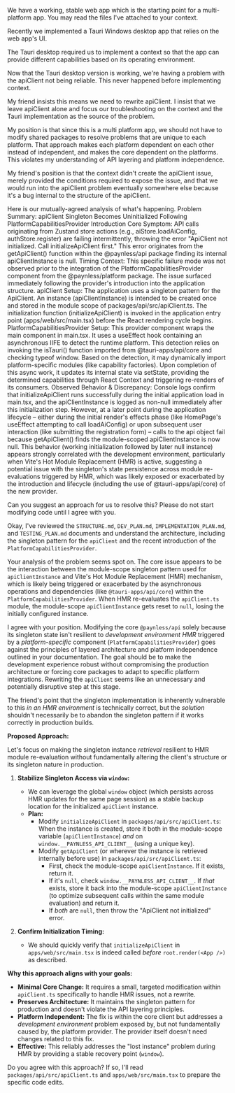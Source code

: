 We have a working, stable web app which is the starting point for a multi-platform app. You may read the files I've attached to your context. 

Recently we implemented a Tauri Windows desktop app that relies on the web app's UI.

The Tauri desktop required us to implement a context so that the app can provide different capabilities based on its operating environment. 

Now that the Tauri desktop version is working, we're having a problem with the apiClient not being reliable. This never happened before implementing context. 

My friend insists this means we need to rewrite apiClient. I insist that we leave apiClient alone and focus our troubleshooting on the context and the Tauri implementation as the source of the problem. 

My position is that since this is a multi platform app, we should not have to modify shared packages to resolve problems that are unique to each platform. That approach makes each platform dependent on each other instead of independent, and makes the core dependent on the platforms. This violates my understanding of API layering and platform independence. 

My friend's position is that the context didn't create the apiClient issue, merely provided the conditions required to expose the issue, and that we would run into the apiClient problem eventually somewhere else because it's a bug internal to the structure of the apiClient. 

Here is our mutually-agreed analysis of what's happening. Problem Summary: apiClient Singleton Becomes Uninitialized Following PlatformCapabilitiesProvider Introduction
Core Symptom: API calls originating from Zustand store actions (e.g., aiStore.loadAiConfig, authStore.register) are failing intermittently, throwing the error "ApiClient not initialized. Call initializeApiClient first." This error originates from the getApiClient() function within the @paynless/api package finding its internal apiClientInstance is null.
Timing Context: This specific failure mode was not observed prior to the integration of the PlatformCapabilitiesProvider component from the @paynless/platform package. The issue surfaced immediately following the provider's introduction into the application structure.
apiClient Setup: The application uses a singleton pattern for the ApiClient. An instance (apiClientInstance) is intended to be created once and stored in the module scope of packages/api/src/apiClient.ts. The initialization function (initializeApiClient) is invoked in the application entry point (apps/web/src/main.tsx) before the React rendering cycle begins.
PlatformCapabilitiesProvider Setup: This provider component wraps the main <App /> component in main.tsx. It uses a useEffect hook containing an asynchronous IIFE to detect the runtime platform. This detection relies on invoking the isTauri() function imported from @tauri-apps/api/core and checking typeof window. Based on the detection, it may dynamically import platform-specific modules (like capability factories). Upon completion of this async work, it updates its internal state via setState, providing the determined capabilities through React Context and triggering re-renders of its consumers.
Observed Behavior & Discrepancy:
Console logs confirm that initializeApiClient runs successfully during the initial application load in main.tsx, and the apiClientInstance is logged as non-null immediately after this initialization step.
However, at a later point during the application lifecycle – either during the initial render's effects phase (like HomePage's useEffect attempting to call loadAiConfig) or upon subsequent user interaction (like submitting the registration form) – calls to the api object fail because getApiClient() finds the module-scoped apiClientInstance is now null.
This behavior (working initialization followed by later null instance) appears strongly correlated with the development environment, particularly when Vite's Hot Module Replacement (HMR) is active, suggesting a potential issue with the singleton's state persistence across module re-evaluations triggered by HMR, which was likely exposed or exacerbated by the introduction and lifecycle (including the use of @tauri-apps/api/core) of the new provider.

Can you suggest an approach for us to resolve this? Please do not start modifying code until I agree with you. 


Okay, I've reviewed the `STRUCTURE.md`, `DEV_PLAN.md`, `IMPLEMENTATION_PLAN.md`, and `TESTING_PLAN.md` documents and understand the architecture, including the singleton pattern for the `apiClient` and the recent introduction of the `PlatformCapabilitiesProvider`.

Your analysis of the problem seems spot on. The core issue appears to be the interaction between the module-scope singleton pattern used for `apiClientInstance` and Vite's Hot Module Replacement (HMR) mechanism, which is likely being triggered or exacerbated by the asynchronous operations and dependencies (like `@tauri-apps/api/core`) within the `PlatformCapabilitiesProvider`. When HMR re-evaluates the `apiClient.ts` module, the module-scope `apiClientInstance` gets reset to `null`, losing the initially configured instance.

I agree with your position. Modifying the core `@paynless/api` solely because its singleton state isn't resilient to *development environment HMR* triggered by a *platform-specific* component (`PlatformCapabilitiesProvider`) goes against the principles of layered architecture and platform independence outlined in your documentation. The goal should be to make the development experience robust without compromising the production architecture or forcing core packages to adapt to specific platform integrations. Rewriting the `apiClient` seems like an unnecessary and potentially disruptive step at this stage.

The friend's point that the singleton implementation is inherently vulnerable to this *in an HMR environment* is technically correct, but the *solution* shouldn't necessarily be to abandon the singleton pattern if it works correctly in production builds.

**Proposed Approach:**

Let's focus on making the singleton instance *retrieval* resilient to HMR module re-evaluation without fundamentally altering the client's structure or its singleton nature in production.

1.  **Stabilize Singleton Access via `window`:**
    *   We can leverage the global `window` object (which persists across HMR updates for the same page session) as a stable backup location for the initialized `apiClient` instance.
    *   **Plan:**
        *   Modify `initializeApiClient` in `packages/api/src/apiClient.ts`: When the instance is created, store it both in the module-scope variable (`apiClientInstance`) *and* on `window.__PAYNLESS_API_CLIENT__` (using a unique key).
        *   Modify `getApiClient` (or wherever the instance is retrieved internally before use) in `packages/api/src/apiClient.ts`:
            *   First, check the module-scope `apiClientInstance`. If it exists, return it.
            *   If it's `null`, check `window.__PAYNLESS_API_CLIENT__`. If *that* exists, store it back into the module-scope `apiClientInstance` (to optimize subsequent calls within the same module evaluation) and return it.
            *   If *both* are `null`, then throw the "ApiClient not initialized" error.

2.  **Confirm Initialization Timing:**
    *   We should quickly verify that `initializeApiClient` in `apps/web/src/main.tsx` is indeed called *before* `root.render(<App />)` as described.

**Why this approach aligns with your goals:**

*   **Minimal Core Change:** It requires a small, targeted modification within `apiClient.ts` specifically to handle HMR issues, not a rewrite.
*   **Preserves Architecture:** It maintains the singleton pattern for production and doesn't violate the API layering principles.
*   **Platform Independent:** The fix is within the core client but addresses a *development environment* problem exposed by, but not fundamentally caused by, the platform provider. The provider itself doesn't need changes related to this fix.
*   **Effective:** This reliably addresses the "lost instance" problem during HMR by providing a stable recovery point (`window`).

Do you agree with this approach? If so, I'll read `packages/api/src/apiClient.ts` and `apps/web/src/main.tsx` to prepare the specific code edits.
